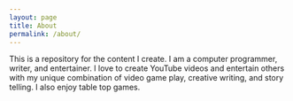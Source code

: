 ```yaml
---
layout: page
title: About
permalink: /about/
---
```


This is a repository for the content I create. I am a computer programmer,
writer, and entertainer. I love to create YouTube videos and entertain others
with my unique combination of video game play, creative writing, and story
telling. I also enjoy table top games.
